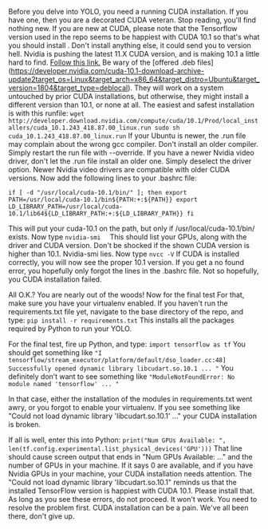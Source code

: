 Before you delve into YOLO, you need a running CUDA installation. If you have one, then you are a decorated CUDA veteran. Stop reading, you'll find nothing new.
If you are new at CUDA, please note that the Tensorflow version used in the repo seems to be happiest with CUDA 10.1 so that's what you should install . Don't install anything else, it could send you to version hell. Nvidia is pushing the latest 11.X CUDA version, and is making 10.1 a little hard to find. [Follow this link.](https://developer.nvidia.com/cuda-10.1-download-archive-update2)
Be wary of the [offered .deb files] (https://developer.nvidia.com/cuda-10.1-download-archive-update2target_os=Linux&target_arch=x86_64&target_distro=Ubuntu&target_version=1804&target_type=deblocal). They will work on a system untouched by prior CUDA installations, but otherwise, they might install a different version than 10.1, or none at all. The easiest and safest installation is with this runfile:
`
wget http://developer.download.nvidia.com/compute/cuda/10.1/Prod/local_installers/cuda_10.1.243_418.87.00_linux.run
sudo sh cuda_10.1.243_418.87.00_linux.run
`
If your Ubuntu is newer, the .run file may complain about the wrong gcc compiler. Don't install an older compiler. Simply restart the run file with --override. If you have a newer Nvidia video driver, don't let the .run file install an older one. Simply deselect the driver option. Newer Nvidia video drivers are compatible with older CUDA versions.
Now add the following lines to your .bashrc file:

`
if [ -d "/usr/local/cuda-10.1/bin/" ]; then
  export PATH=/usr/local/cuda-10.1/bin${PATH:+:${PATH}}
  export LD_LIBRARY_PATH=/usr/local/cuda-10.1/lib64${LD_LIBRARY_PATH:+:${LD_LIBRARY_PATH}}
fi
`

This will put your cuda-10.1 on the path, but only if /usr/local/cuda-10.1/bin/ exists.
Now type 
`
nvidia-smi  
`
This should list your GPUs, along with the driver and CUDA version. Don't be shocked if the shown CUDA version is higher than 10.1. Nvidia-smi lies.
Now type
`
nvcc -V
`
If CUDA is installed correctly, you will now see the proper 10.1 version. If you get a no found error, you hopefully only forgot the lines in the .bashrc file. Not so hopefully, you CUDA installation failed.

All O.K.? You are nearly out of the woods! Now for the final test
For that, make sure you have your virtualenv enabled. If you haven't run the requirements.txt file yet, navigate to the base directory of the repo, and type:
`
pip install -r requirements.txt
`
This installs all the packages required by Python to run your YOLO.

For the final test, fire up Python, and type:
`
import tensorflow as tf
`
You should get something like 
`
"I tensorflow/stream_executor/platform/default/dso_loader.cc:48] Successfully opened dynamic library libcudart.so.10.1 ... "
`
You definitely don’t want to see something like 
`
"ModuleNotFoundError: No module named 'tensorflow' ... " 
`

In that case, either the installation of the modules in requirements.txt went awry, or you forgot to enable your virtualenv. 
If you see something like "Could not load dynamic library 'libcudart.so.10.1' ..." your CUDA installation is broken. 

If all is well, enter this into Python:
`
print("Num GPUs Available: ", len(tf.config.experimental.list_physical_devices('GPU')))
`
That line should cause screen output that ends in "Num GPUs Available: ..." and the number of GPUs in your machine. If it says 0 are available, and if you have Nvidia GPUs in your machine, your CUDA installation needs attention.
The "Could not load dynamic library 'libcudart.so.10.1" reminds us that the installed TensorFlow version is happiest with CUDA 10.1. Please install that. 
As long as you see these errors, do not proceed. It won't work. You need to resolve the problem first. CUDA installation can be a pain. We've all been there, don't give up.
